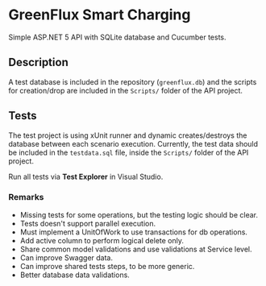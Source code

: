 # GreenFlux Smart Charging

Simple ASP.NET 5 API with SQLite database and Cucumber tests.

## Description

A test database is included in the repository (```greenflux.db```) and the scripts for creation/drop are included in the ```Scripts/``` folder of the API project.

## Tests
The test project is using xUnit runner and dynamic creates/destroys the database between each scenario execution. Currently, the test data should be included in the ```testdata.sql``` file, inside the ```Scripts/``` folder of the API project.

Run all tests via **Test Explorer** in Visual Studio.


### Remarks
- Missing tests for some operations, but the testing logic should be clear.
- Tests doesn't support parallel execution.
- Must implement a UnitOfWork to use transactions for db operations.
- Add active column to perform logical delete only.
- Share common model validations and use validations at Service level.
- Can improve Swagger data.
- Can improve shared tests steps, to be more generic.
- Better database data validations.
